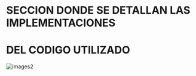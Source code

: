 # SECCION DONDE SE DETALLAN LAS IMPLEMENTACIONES
#             DEL CODIGO UTILIZADO
![images2](https://user-images.githubusercontent.com/106171748/191805276-f461db85-9190-42f9-9d97-bd74739a8ccd.jpg)


